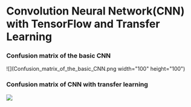 # Convolution Neural Network(CNN) with TensorFlow and Transfer Learning
### Confusion matrix of the basic CNN                             
![](Confusion_matrix_of_the_basic_CNN.png width="100" height="100")                  

     
 ### Confusion matrix of CNN with transfer learning 
 ![](confusion_matrix_of_transfer_learning.png=250x250) 
